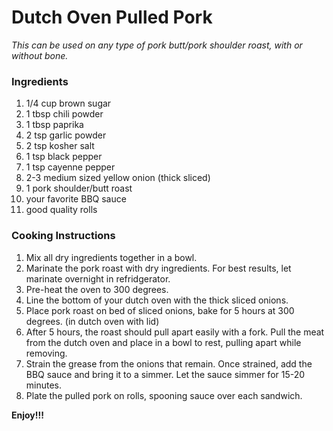 # Dutch Oven Pulled Pork

*This can be used on any type of pork butt/pork shoulder roast, with or without bone.*

### Ingredients

1. 1/4 cup brown sugar
2. 1 tbsp chili powder
3. 1 tbsp paprika
4. 2 tsp garlic powder
5. 2 tsp kosher salt
6. 1 tsp black pepper
7. 1 tsp cayenne pepper
8. 2-3 medium sized yellow onion (thick sliced)
9. 1 pork shoulder/butt roast
10. your favorite BBQ sauce
11. good quality rolls

### Cooking Instructions

1. Mix all dry ingredients together in a bowl.
2. Marinate the pork roast with dry ingredients. For best results, let marinate overnight in refridgerator.
3. Pre-heat the oven to 300 degrees.
4. Line the bottom of your dutch oven with the thick sliced onions.
5. Place pork roast on bed of sliced onions, bake for 5 hours at 300 degrees. (in dutch oven with lid)
6. After 5 hours, the roast should pull apart easily with a fork. Pull the meat from the dutch oven and place in a bowl to rest, pulling apart while removing.
7. Strain the grease from the onions that remain. Once strained, add the BBQ sauce and bring it to a simmer. Let the sauce simmer for 15-20 minutes.
8. Plate the pulled pork on rolls, spooning sauce over each sandwich. 

**Enjoy!!!**

